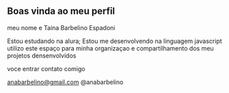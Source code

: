 ## Boas vinda ao meu perfil 

meu nome e Taina Barbelino Espadoni

Estou estudando na alura;
Estou me desenvolvendo na linguagem javascript
utilizo este espaço para minha organizaçao e compartilhamento dos meu projetos densenvolvidos

voce entrar contato comigo

anabarbelino@gmail.com
@anabarbelino
